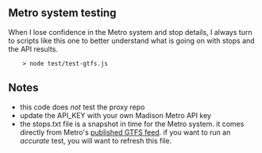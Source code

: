 ## Metro system testing
When I lose confidence in the Metro system and stop details, I always turn to scripts like this one to better understand what is going on with stops and the API results. 

```
    > node test/test-gtfs.js
```

## Notes
* this code does _not_ test the proxy repo
* update the API_KEY with your own Madison Metro API key
* the stops.txt file is a snapshot in time for the Metro system. it comes directly from Metro's [published GTFS feed](http://transitdata.cityofmadison.com/GTFS/). if you want to run an _accurate_ test, you will want to refresh this file.